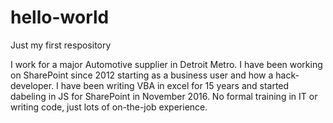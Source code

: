 # hello-world
Just my first respository

I work for a major Automotive supplier in Detroit Metro.
I have been working on SharePoint since 2012 starting as a business user and how a hack-developer.
I have been writing VBA in excel for 15 years and started dabeling in JS for SharePoint in November 2016.
No formal training in IT or writing code, just lots of on-the-job experience.
